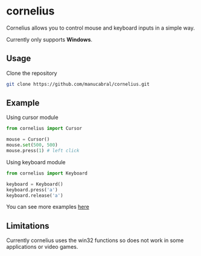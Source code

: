 # cornelius
Cornelius allows you to control mouse and keyboard inputs in a simple way.

Currently only supports **Windows**.

## Usage
Clone the repository
```bash
git clone https://github.com/manucabral/cornelius.git
```

## Example
Using cursor module
```py
from cornelius import Cursor

mouse = Cursor()
mouse.set(500, 500)
mouse.press(1) # left click
```
Using keyboard module
```py
from cornelius import Keyboard

keyboard = Keyboard()
keyboard.press('a')
keyboard.release('a')
```

You can see more examples [here](https://github.com/manucabral/cornelius/tree/main/examples)

## Limitations
Currently cornelius uses the win32 functions so does not work in some applications or video games.
